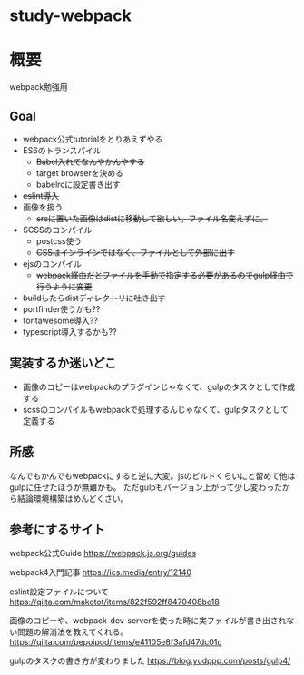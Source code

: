# study-webpack
# 概要
webpack勉強用

## Goal
- webpack公式tutorialをとりあえずやる
- ES6のトランスパイル
    - ~~Babel入れてなんやかんやする~~
    - target browserを決める
    - babelrcに設定書き出す
- ~~eslint導入~~
- 画像を扱う
    - ~~srcに置いた画像はdistに移動して欲しい。ファイル名変えずに。~~
- SCSSのコンパイル
    - postcss使う
    - ~~CSSはインラインではなく、ファイルとして外部に出す~~
- ejsのコンパイル
    - ~~webpack経由だとファイルを手動で指定する必要があるのでgulp経由で行うように変更~~
- ~~buildしたらdistディレクトリに吐き出す~~
- portfinder使うかも??
- fontawesome導入??
- typescript導入するかも??

## 実装するか迷いどこ
- 画像のコピーはwebpackのプラグインじゃなくて、gulpのタスクとして作成する
- scssのコンパイルもwebpackで処理するんじゃなくて、gulpタスクとして定義する

## 所感
なんでもかんでもwebpackにすると逆に大変。jsのビルドくらいにと留めて他はgulpに任せたほうが無難かも。
ただgulpもバージョン上がって少し変わったから結論環境構築はめんどくさい。

## 参考にするサイト
webpack公式Guide
https://webpack.js.org/guides

webpack4入門記事
https://ics.media/entry/12140

eslint設定ファイルについて
https://qiita.com/makotot/items/822f592ff8470408be18

画像のコピーや、webpack-dev-serverを使った時に実ファイルが書き出されない問題の解消法を教えてくれる。
https://qiita.com/pepoipod/items/e41105e8f3afd47dc01c

gulpのタスクの書き方が変わりました
https://blog.yudppp.com/posts/gulp4/

